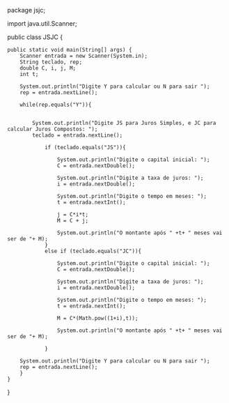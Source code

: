 
package jsjc;

import java.util.Scanner;

public class JSJC {

    public static void main(String[] args) {
        Scanner entrada = new Scanner(System.in);
        String teclado, rep;
        double C, i, j, M;
        int t;
        
        System.out.println("Digite Y para calcular ou N para sair ");
        rep = entrada.nextLine();
       
        while(rep.equals("Y")){
            
        
            System.out.println("Digite JS para Juros Simples, e JC para calcular Juros Compostos: ");
            teclado = entrada.nextLine();
        
                if (teclado.equals("JS")){
                
                    System.out.println("Digite o capital inicial: ");
                    C = entrada.nextDouble();
            
                    System.out.println("Digite a taxa de juros: ");
                    i = entrada.nextDouble();
            
                    System.out.println("Digite o tempo em meses: ");
                    t = entrada.nextInt();
            
                    j = C*i*t;
                    M = C + j;
            
                    System.out.println("O montante após " +t+ " meses vai ser de "+ M);
                }
                else if (teclado.equals("JC")){
            
                    System.out.println("Digite o capital inicial: ");
                    C = entrada.nextDouble();
            
                    System.out.println("Digite a taxa de juros: ");
                    i = entrada.nextDouble();
            
                    System.out.println("Digite o tempo em meses: ");
                    t = entrada.nextInt();
            
                    M = C*(Math.pow((1+i),t));
            
                    System.out.println("O montante após " +t+ " meses vai ser de "+ M);
                    
                }
                
        System.out.println("Digite Y para calcular ou N para sair ");
        rep = entrada.nextLine();
        }
    }
}
    

